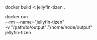 docker build -t jellyfin-tizen .

docker run \
	--rm --name="jellyfin-tizen" \
	-v "/path/to/output":"/home/node/output" \
	jellyfin-tizen

